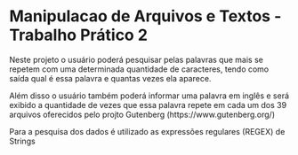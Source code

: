 # Manipulacao de Arquivos e Textos - Trabalho Prático 2

<p>Neste projeto o usuário poderá pesquisar pelas palavras que mais se repetem com uma determinada quantidade de caracteres, tendo como saída qual é essa palavra e quantas vezes ela aparece.</p>

<p>Além disso o usuário também poderá informar uma palavra em inglês e será exibido a quantidade de vezes que essa palavra repete em cada um dos 39 arquivos oferecidos pelo projto Gutenberg (https://www.gutenberg.org/)</p>

<p>Para a pesquisa dos dados é utilizado as expressões regulares (REGEX) de Strings</p>
